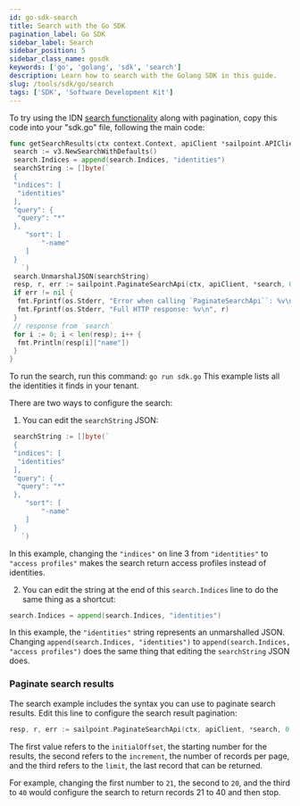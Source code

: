 ```yaml
---
id: go-sdk-search
title: Search with the Go SDK
pagination_label: Go SDK
sidebar_label: Search
sidebar_position: 5
sidebar_class_name: gosdk
keywords: ['go', 'golang', 'sdk', 'search']
description: Learn how to search with the Golang SDK in this guide. 
slug: /tools/sdk/go/search
tags: ['SDK', 'Software Development Kit']
---
```


To try using the IDN [search functionality](/docs/api/v3/search-post) along with pagination, copy this code into your "sdk.go" file, following the main code:

```go
func getSearchResults(ctx context.Context, apiClient *sailpoint.APIClient) {
 search := v3.NewSearchWithDefaults()
 search.Indices = append(search.Indices, "identities")
 searchString := []byte(`
 {
 "indices": [
  "identities"
 ],
 "query": {
  "query": "*"
 },
    "sort": [
        "-name"
    ]
 }
   `)
 search.UnmarshalJSON(searchString)
 resp, r, err := sailpoint.PaginateSearchApi(ctx, apiClient, *search, 0, 10, 10000)
 if err != nil {
  fmt.Fprintf(os.Stderr, "Error when calling `PaginateSearchApi``: %v\n", err)
  fmt.Fprintf(os.Stderr, "Full HTTP response: %v\n", r)
 }
 // response from `search`
 for i := 0; i < len(resp); i++ {
  fmt.Println(resp[i]["name"])
 }
}
```

To run the search, run this command: `go run sdk.go` This example lists all the identities it finds in your tenant.

There are two ways to configure the search:

1. You can edit the `searchString` JSON:

```go showLineNumbers
 searchString := []byte(`
 {
 "indices": [
  "identities"
 ],
 "query": {
  "query": "*"
 },
    "sort": [
        "-name"
    ]
 }
   `)
```

In this example, changing the `"indices"` on line 3 from `"identities"` to `"access profiles"` makes the search return access profiles instead of identities.

2. You can edit the string at the end of this `search.Indices` line to do the same thing as a shortcut:

```go
search.Indices = append(search.Indices, "identities")
```

In this example, the `"identities"` string represents an unmarshalled JSON. Changing `append(search.Indices, "identities")` to `append(search.Indices, "access profiles")` does the same thing that editing the `searchString` JSON does.

### Paginate search results

The search example includes the syntax you can use to paginate search results. Edit this line to configure the search result pagination:

```go
resp, r, err := sailpoint.PaginateSearchApi(ctx, apiClient, *search, 0, 10, 10000)
```

The first value refers to the `initialOffset`, the starting number for the results, the second refers to the `increment`, the number of records per page, and the third refers to the `limit`, the last record that can be returned.

For example, changing the first number to `21`, the second to `20`, and the third to `40` would configure the search to return records 21 to 40 and then stop.